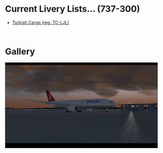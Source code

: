 # Current Livery Lists... (737-300)
<ul>
  <li><a href=https://raw.githubusercontent.com/Sadia2000/Custom-video-livery/main/777/777F/THY-Cargo.zip>Turkish Cargo (reg. TC-LJL)</a></li>
</ul><br>

# Gallery
<a href=https://raw.githubusercontent.com/Sadia2000/Custom-video-livery/main/777/777F/THY-Cargo.zip><img src=https://raw.githubusercontent.com/Sadia2000/Custom-video-livery/main/777/777F/Screenshots/unknown.png alt=TC-LJL width=500px></a>
